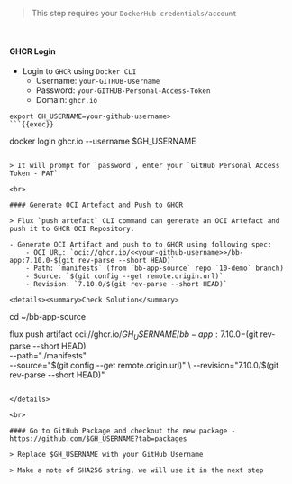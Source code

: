 > This step requires your `DockerHub credentials/account`

<br>

#### GHCR Login
- Login to `GHCR` using `Docker CLI`
    - Username: `your-GITHUB-Username`
    - Password: `your-GITHUB-Personal-Access-Token`
    - Domain: `ghcr.io`

```
export GH_USERNAME=your-github-username>
```{{exec}}

```
docker login ghcr.io --username $GH_USERNAME
```{{exec}}

> It will prompt for `password`, enter your `GitHub Personal Access Token - PAT`

<br>

#### Generate OCI Artefact and Push to GHCR

> Flux `push artefact` CLI command can generate an OCI Artefact and push it to GHCR OCI Repository.

- Generate OCI Artifact and push to to GHCR using following spec:
    - OCI URL: `oci://ghcr.io/<<your-github-username>>/bb-app:7.10.0-$(git rev-parse --short HEAD)`
    - Path: `manifests` (from `bb-app-source` repo `10-demo` branch)
    - Source: `$(git config --get remote.origin.url)`
    - Revision: `7.10.0/$(git rev-parse --short HEAD)`

<details><summary>Check Solution</summary>

```
cd ~/bb-app-source

flux push artifact oci://ghcr.io/$GH_USERNAME/bb-app:7.10.0-$(git rev-parse --short HEAD) \
--path="./manifests" \
--source="$(git config --get remote.origin.url)" \
--revision="7.10.0/$(git rev-parse --short HEAD)"
```{{exec}}

</details>

<br>

#### Go to GitHub Package and checkout the new package - https://github.com/$GH_USERNAME?tab=packages

> Replace $GH_USERNAME with your GitHub Username

> Make a note of SHA256 string, we will use it in the next step
